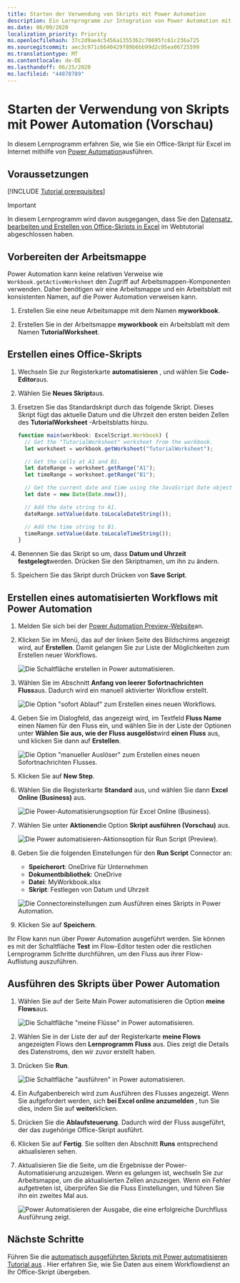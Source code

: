```yaml
---
title: Starten der Verwendung von Skripts mit Power Automation
description: Ein Lernprogramm zur Integration von Power Automation mit Office-Skripts mithilfe eines manuellen Triggers.
ms.date: 06/09/2020
localization_priority: Priority
ms.openlocfilehash: 37c2d9ae4c5456a1355362c70695fc61c236a725
ms.sourcegitcommit: aec3c971c6640429f89b6bb99d2c95ea06725599
ms.translationtype: MT
ms.contentlocale: de-DE
ms.lasthandoff: 06/25/2020
ms.locfileid: "44878789"
---
```

# <a name="start-using-scripts-with-power-automate-preview"></a>Starten der Verwendung von Skripts mit Power Automation (Vorschau)

In diesem Lernprogramm erfahren Sie, wie Sie ein Office-Skript für Excel im Internet mithilfe von [Power Automation](https://flow.microsoft.com)ausführen.

## <a name="prerequisites"></a>Voraussetzungen

[!INCLUDE [Tutorial prerequisites](../includes/tutorial-prerequisites.md)]

> [!IMPORTANT]
> In diesem Lernprogramm wird davon ausgegangen, dass Sie den [Datensatz, bearbeiten und Erstellen von Office-Skripts in Excel](excel-tutorial.md) im Webtutorial abgeschlossen haben.

## <a name="prepare-the-workbook"></a>Vorbereiten der Arbeitsmappe

Power Automation kann keine relativen Verweise wie `Workbook.getActiveWorksheet` den Zugriff auf Arbeitsmappen-Komponenten verwenden. Daher benötigen wir eine Arbeitsmappe und ein Arbeitsblatt mit konsistenten Namen, auf die Power Automation verweisen kann.

1. Erstellen Sie eine neue Arbeitsmappe mit dem Namen **myworkbook**.

2. Erstellen Sie in der Arbeitsmappe **myworkbook** ein Arbeitsblatt mit dem Namen **TutorialWorksheet**.

## <a name="create-an-office-script"></a>Erstellen eines Office-Skripts

1. Wechseln Sie zur Registerkarte **automatisieren** , und wählen Sie **Code-Editor**aus.

2. Wählen Sie **Neues Skript**aus.

3. Ersetzen Sie das Standardskript durch das folgende Skript. Dieses Skript fügt das aktuelle Datum und die Uhrzeit den ersten beiden Zellen des **TutorialWorksheet** -Arbeitsblatts hinzu.

    ```TypeScript
    function main(workbook: ExcelScript.Workbook) {
      // Get the "TutorialWorksheet" worksheet from the workbook.
      let worksheet = workbook.getWorksheet("TutorialWorksheet");

      // Get the cells at A1 and B1.
      let dateRange = worksheet.getRange("A1");
      let timeRange = worksheet.getRange("B1");

      // Get the current date and time using the JavaScript Date object.
      let date = new Date(Date.now());

      // Add the date string to A1.
      dateRange.setValue(date.toLocaleDateString());

      // Add the time string to B1.
      timeRange.setValue(date.toLocaleTimeString());
    }
    ```

4. Benennen Sie das Skript so um, dass **Datum und Uhrzeit festgelegt**werden. Drücken Sie den Skriptnamen, um ihn zu ändern.

5. Speichern Sie das Skript durch Drücken von **Save Script**.

## <a name="create-an-automated-workflow-with-power-automate"></a>Erstellen eines automatisierten Workflows mit Power Automation

1. Melden Sie sich bei der [Power Automation Preview-Website](https://flow.microsoft.com)an.

2. Klicken Sie im Menü, das auf der linken Seite des Bildschirms angezeigt wird, auf **Erstellen**. Damit gelangen Sie zur Liste der Möglichkeiten zum Erstellen neuer Workflows.

    ![Die Schaltfläche erstellen in Power automatisieren.](../images/power-automate-tutorial-1.png)

3. Wählen Sie im Abschnitt **Anfang von leerer** **Sofortnachrichten Fluss**aus. Dadurch wird ein manuell aktivierter Workflow erstellt.

    ![Die Option "sofort Ablauf" zum Erstellen eines neuen Workflows.](../images/power-automate-tutorial-2.png)

4. Geben Sie im Dialogfeld, das angezeigt wird, im Textfeld **Fluss Name** einen Namen für den Fluss ein, und wählen Sie in der Liste der Optionen unter **Wählen Sie aus, wie der Fluss ausgelöst**wird **einen Fluss** aus, und klicken Sie dann auf **Erstellen**.

    ![Die Option "manueller Auslöser" zum Erstellen eines neuen Sofortnachrichten Flusses.](../images/power-automate-tutorial-3.png)

5. Klicken Sie auf **New Step**.

6. Wählen Sie die Registerkarte **Standard** aus, und wählen Sie dann **Excel Online (Business)** aus.

    ![Die Power-Automatisierungsoption für Excel Online (Business).](../images/power-automate-tutorial-4.png)

7. Wählen Sie unter **Aktionen**die Option **Skript ausführen (Vorschau)** aus.

    ![Die Power automatisieren-Aktionsoption für Run Script (Preview).](../images/power-automate-tutorial-5.png)

8. Geben Sie die folgenden Einstellungen für den **Run Script** Connector an:

    - **Speicherort**: OneDrive für Unternehmen
    - **Dokumentbibliothek**: OneDrive
    - **Datei**: MyWorkbook.xlsx
    - **Skript**: Festlegen von Datum und Uhrzeit

    ![Die Connectoreinstellungen zum Ausführen eines Skripts in Power Automation.](../images/power-automate-tutorial-6.png)

9. Klicken Sie auf **Speichern**.

Ihr Flow kann nun über Power Automation ausgeführt werden. Sie können es mit der Schaltfläche **Test** im Flow-Editor testen oder die restlichen Lernprogramm Schritte durchführen, um den Fluss aus ihrer Flow-Auflistung auszuführen.

## <a name="run-the-script-through-power-automate"></a>Ausführen des Skripts über Power Automation

1. Wählen Sie auf der Seite Main Power automatisieren die Option **meine Flows**aus.

    ![Die Schaltfläche "meine Flüsse" in Power automatisieren.](../images/power-automate-tutorial-7.png)

2. Wählen Sie in der Liste der auf der Registerkarte **meine Flows** angezeigten Flows den **Lernprogramm Fluss** aus. Dies zeigt die Details des Datenstroms, den wir zuvor erstellt haben.

3. Drücken Sie **Run**.

    ![Die Schaltfläche "ausführen" in Power automatisieren.](../images/power-automate-tutorial-8.png)

4. Ein Aufgabenbereich wird zum Ausführen des Flusses angezeigt. Wenn Sie aufgefordert werden, sich **bei Excel online anzumelden** , tun Sie dies, indem Sie auf **weiter**klicken.

5. Drücken Sie die **Ablaufsteuerung**. Dadurch wird der Fluss ausgeführt, der das zugehörige Office-Skript ausführt.

6. Klicken Sie auf **Fertig**. Sie sollten den Abschnitt **Runs** entsprechend aktualisieren sehen.

7. Aktualisieren Sie die Seite, um die Ergebnisse der Power-Automatisierung anzuzeigen. Wenn es gelungen ist, wechseln Sie zur Arbeitsmappe, um die aktualisierten Zellen anzuzeigen. Wenn ein Fehler aufgetreten ist, überprüfen Sie die Fluss Einstellungen, und führen Sie ihn ein zweites Mal aus.

    ![Power Automatisieren der Ausgabe, die eine erfolgreiche Durchfluss Ausführung zeigt.](../images/power-automate-tutorial-9.png)

## <a name="next-steps"></a>Nächste Schritte

Führen Sie die [automatisch ausgeführten Skripts mit Power automatisieren Tutorial aus](excel-power-automate-trigger.md) . Hier erfahren Sie, wie Sie Daten aus einem Workflowdienst an Ihr Office-Skript übergeben.
